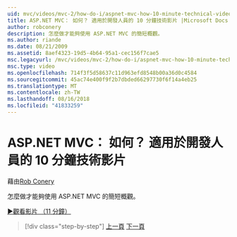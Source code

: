```yaml
---
uid: mvc/videos/mvc-2/how-do-i/aspnet-mvc-how-10-minute-technical-video-for-developers
title: ASP.NET MVC： 如何？ 適用於開發人員的 10 分鐘技術影片 |Microsoft Docs
author: robconery
description: 怎麼做才能夠使用 ASP.NET MVC 的簡短概觀。
ms.author: riande
ms.date: 08/21/2009
ms.assetid: 8aef4323-19d5-4b64-95a1-cec156f7cae5
msc.legacyurl: /mvc/videos/mvc-2/how-do-i/aspnet-mvc-how-10-minute-technical-video-for-developers
msc.type: video
ms.openlocfilehash: 714f3f5d58637c11d963efd8548b00a36d0c4584
ms.sourcegitcommit: 45ac74e400f9f2b7dbded66297730f6f14a4eb25
ms.translationtype: MT
ms.contentlocale: zh-TW
ms.lasthandoff: 08/16/2018
ms.locfileid: "41833259"
---
```

<a name="aspnet-mvc-how-10-minute-technical-video-for-developers"></a>ASP.NET MVC： 如何？ 適用於開發人員的 10 分鐘技術影片
====================
藉由[Rob Conery](https://github.com/robconery)

怎麼做才能夠使用 ASP.NET MVC 的簡短概觀。

[&#9654;觀看影片 （11 分鐘）](https://channel9.msdn.com/Blogs/ASP-NET-Site-Videos/aspnet-mvc-how-10-minute-technical-video-for-developers)

> [!div class="step-by-step"]
> [上一頁](why-aspnet-mvc-3-minute-overview-video-for-decision-makers.md)
> [下一頁](how-do-i-return-json-formatted-data-for-an-ajax-call-in-an-aspnet-mvc-web-application.md)
